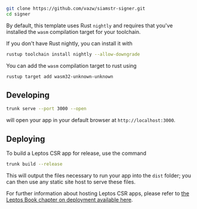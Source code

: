 ```sh
git clone https://github.com/vazw/siamstr-signer.git
cd signer
```
By default, this template uses Rust `nightly` and requires that you've installed the `wasm` compilation target for your toolchain.

If you don't have Rust nightly, you can install it with
```sh
rustup toolchain install nightly --allow-downgrade
```

You can add the `wasm` compilation target to rust using
```sh
rustup target add wasm32-unknown-unknown
```

## Developing 

```sh
trunk serve --port 3000 --open
```

will open your app in your default browser at `http://localhost:3000`.


## Deploying 

To build a Leptos CSR app for release, use the command

```sh
trunk build --release
```

This will output the files necessary to run your app into the `dist` folder; you can then use any static site host to serve these files.

For further information about hosting Leptos CSR apps, please refer to [the Leptos Book chapter on deployment available here][deploy-csr].


[Leptos]: https://github.com/leptos-rs/leptos

[Trunk]: https://github.com/trunk-rs/trunk
[Trunk-instructions]: https://trunkrs.dev/assets/

[deploy-csr]: https://book.leptos.dev/deployment/csr.html